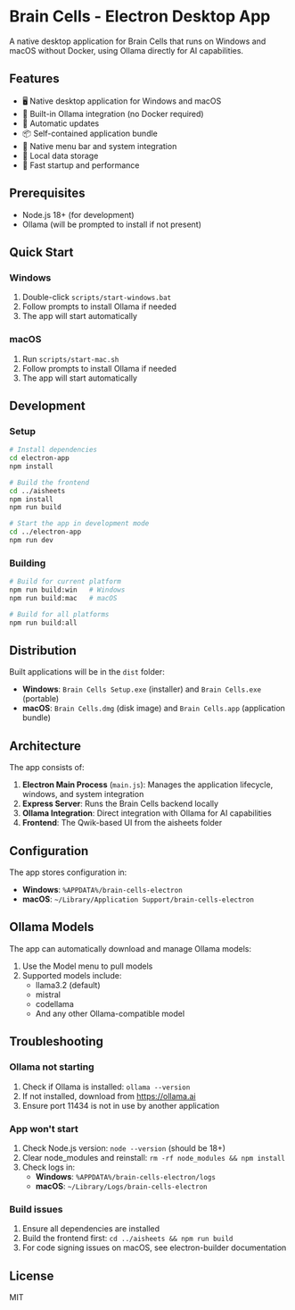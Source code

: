 # Brain Cells - Electron Desktop App

A native desktop application for Brain Cells that runs on Windows and macOS without Docker, using Ollama directly for AI capabilities.

## Features

- 🖥️ Native desktop application for Windows and macOS
- 🤖 Built-in Ollama integration (no Docker required)
- 🔄 Automatic updates
- 📦 Self-contained application bundle
- 🎨 Native menu bar and system integration
- 💾 Local data storage
- 🚀 Fast startup and performance

## Prerequisites

- Node.js 18+ (for development)
- Ollama (will be prompted to install if not present)

## Quick Start

### Windows

1. Double-click `scripts/start-windows.bat`
2. Follow prompts to install Ollama if needed
3. The app will start automatically

### macOS

1. Run `scripts/start-mac.sh`
2. Follow prompts to install Ollama if needed
3. The app will start automatically

## Development

### Setup

```bash
# Install dependencies
cd electron-app
npm install

# Build the frontend
cd ../aisheets
npm install
npm run build

# Start the app in development mode
cd ../electron-app
npm run dev
```

### Building

```bash
# Build for current platform
npm run build:win   # Windows
npm run build:mac   # macOS

# Build for all platforms
npm run build:all
```

## Distribution

Built applications will be in the `dist` folder:

- **Windows**: `Brain Cells Setup.exe` (installer) and `Brain Cells.exe` (portable)
- **macOS**: `Brain Cells.dmg` (disk image) and `Brain Cells.app` (application bundle)

## Architecture

The app consists of:

1. **Electron Main Process** (`main.js`): Manages the application lifecycle, windows, and system integration
2. **Express Server**: Runs the Brain Cells backend locally
3. **Ollama Integration**: Direct integration with Ollama for AI capabilities
4. **Frontend**: The Qwik-based UI from the aisheets folder

## Configuration

The app stores configuration in:
- **Windows**: `%APPDATA%/brain-cells-electron`
- **macOS**: `~/Library/Application Support/brain-cells-electron`

## Ollama Models

The app can automatically download and manage Ollama models:

1. Use the Model menu to pull models
2. Supported models include:
   - llama3.2 (default)
   - mistral
   - codellama
   - And any other Ollama-compatible model

## Troubleshooting

### Ollama not starting

1. Check if Ollama is installed: `ollama --version`
2. If not installed, download from https://ollama.ai
3. Ensure port 11434 is not in use by another application

### App won't start

1. Check Node.js version: `node --version` (should be 18+)
2. Clear node_modules and reinstall: `rm -rf node_modules && npm install`
3. Check logs in:
   - **Windows**: `%APPDATA%/brain-cells-electron/logs`
   - **macOS**: `~/Library/Logs/brain-cells-electron`

### Build issues

1. Ensure all dependencies are installed
2. Build the frontend first: `cd ../aisheets && npm run build`
3. For code signing issues on macOS, see electron-builder documentation

## License

MIT